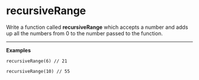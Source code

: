 # recursiveRange

Write a function called __recursiveRange__ which accepts a number and adds up all the numbers from 0 to the number passed to the function.

---

__Examples__

```
recursiveRange(6) // 21

recursiveRange(10) // 55
```
